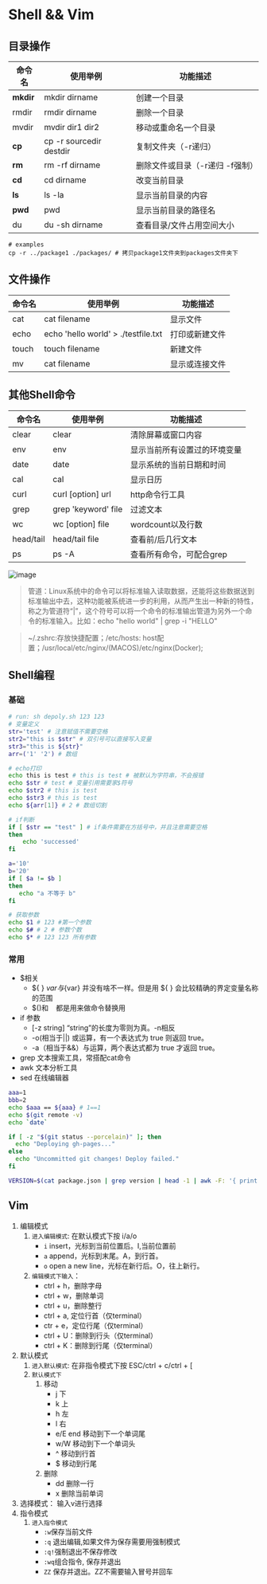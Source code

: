 # Shell && Vim

## 目录操作

| 命令名      | 使用举例   | 功能描述     |
| ---        |   ----    | ---        |
| **mkdir**      | mkdir dirname | 创建一个目录 |
| rmdir      | rmdir dirname | 删除一个目录 |
| mvdir      | mvdir dir1 dir2 | 移动或重命名一个目录 |
| **cp**      | cp -r sourcedir destdir | 复制文件夹（-r递归） |
| **rm**      | rm -rf dirname |  删除文件或目录（-r递归 -f强制）
| **cd**      | cd dirname | 改变当前目录 |
| **ls**      | ls -la | 显示当前目录的内容 |
| **pwd**      | pwd | 显示当前目录的路径名 |
| du      | du -sh dirname | 查看目录/文件占用空间大小 |

``` shell
# examples
cp -r ../package1 ./packages/ # 拷贝package1文件夹到packages文件夹下
```

## 文件操作
| 命令名      | 使用举例   | 功能描述     |
| ---        |   ----    | ---        |
| cat      | cat filename | 显示文件 |
| echo      | echo 'hello world' > ./testfile.txt | 打印或新建文件 |
| touch      | touch filename | 新建文件 |
| mv      | cat filename | 显示或连接文件 |

## 其他Shell命令
| 命令名      | 使用举例   | 功能描述     |
| ---        |   ----    | ---        |
| clear      | clear | 清除屏幕或窗口内容 |
| env      | env | 显示当前所有设置过的环境变量 |
| date      | date | 显示系统的当前日期和时间 |
| cal      | cal | 显示日历 |
| curl   |  curl [option] url | http命令行工具
| grep   |  grep 'keyword' file | 过滤文本
| wc   |  wc [option] file | wordcount以及行数
| head/tail   |  head/tail file | 查看前/后几行文本
| ps   |  ps -A | 查看所有命令，可配合grep
![image](https://user-images.githubusercontent.com/6310131/69216024-18657380-0ba6-11ea-9b66-37972069568d.png)

> 管道：Linux系统中的命令可以将标准输入读取数据，还能将这些数据送到标准输出中去，这种功能被系统进一步的利用，从而产生出一种新的特性，称之为管道符“|”，这个符号可以将一个命令的标准输出管道为另外一个命令的标准输入。比如：echo "hello world" | grep -i "HELLO"

> ~/.zshrc:存放快捷配置；/etc/hosts: host配置；/usr/local/etc/nginx/(MACOS)/etc/nginx(Docker);

## Shell编程

### 基础

``` bash
# run: sh depoly.sh 123 123
# 变量定义
str='test' # 注意赋值不需要空格
str2="this is $str" # 双引号可以直接写入变量
str3="this is ${str}"
arr=('1' '2') # 数组

# echo打印
echo this is test # this is test # 被默认为字符串，不会报错
echo $str # test # 变量引用需要家$符号
echo $str2 # this is test
echo $str3 # this is test
echo ${arr[1]} # 2 # 数组切割

# if判断
if [ $str == "test" ] # if条件需要在方括号中，并且注意需要空格
then
    echo 'successed'
fi

a='10'
b='20'
if [ $a != $b ]
then
   echo "a 不等于 b"
fi

# 获取参数
echo $1 # 123 #第一个参数
echo $# # 2 # 参数个数
echo $* # 123 123 所有参数
```

### 常用
* $相关
    * ${ } $var 与${var} 并没有啥不一样。但是用 ${ } 会比较精确的界定变量名称的范围
    * $()和 ` ` 都是用来做命令替换用
* if 参数
    * [-z string] “string”的长度为零则为真。-n相反
    * -o(相当于||)	或运算，有一个表达式为 true 则返回 true。
    * -a（相当于&&）与运算，两个表达式都为 true 才返回 true。
* grep 文本搜索工具，常搭配cat命令
* awk 文本分析工具
* sed 在线编辑器
``` bash
aaa=1
bbb=2
echo $aaa == ${aaa} # 1==1
echo $(git remote -v)
echo `date`

if [ -z "$(git status --porcelain)" ]; then
  echo "Deploying gh-pages..."
else
  echo "Uncommitted git changes! Deploy failed."
fi

VERSION=$(cat package.json | grep version | head -1 | awk -F: '{ print $2 }' | sed 's/[",]//g');
```

## Vim

1. 编辑模式
    1. `进入编辑模式`: 在默认模式下按 i/a/o
        * `i` insert，光标到当前位置后。I,当前位置前
        * `a` append，光标到末尾。A，到行首。
        * `o` open a new line，光标在新行后。O，往上新行。
    2. `编辑模式下输入`：
        * ctrl + h，删除字母
        * ctrl + w，删除单词
        * ctrl + u，删除整行
        * ctrl + a, 定位行首（仅terminal）
        * ctr + e，定位行尾（仅terminal）
        * ctrl + U：删除到行头（仅terminal）
        * ctrl + K：删除到行尾（仅terminal）
1. 默认模式
    1. `进入默认模式`: 在非指令模式下按 ESC/ctrl + c/ctrl + [
    1. `默认模式下`
        1. 移动
            * j 下
            * k 上
            * h 左
            * l 右
            * e/E end 移动到下一个单词尾
            * w/W 移动到下一个单词头
            * ^ 移动到行首
            * $ 移动到行尾
        1. 删除
            * dd 删除一行
            * x 删除当前单词
1. 选择模式： 输入v进行选择
1. 指令模式
    1. `进入指令模式`
        * `:w`保存当前文件
        * `:q` 退出编辑,如果文件为保存需要用强制模式
        * `:q!`强制退出不保存修改
        * `:wq`组合指令, 保存并退出
        * `ZZ` 保存并退出。ZZ不需要输入冒号并回车
